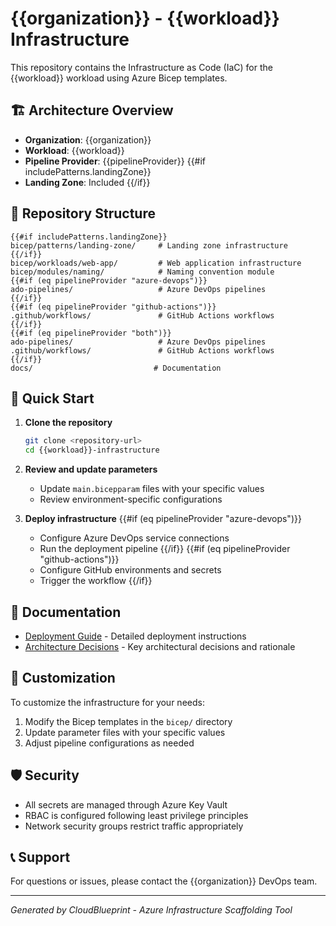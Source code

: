 # {{organization}} - {{workload}} Infrastructure

This repository contains the Infrastructure as Code (IaC) for the {{workload}} workload using Azure Bicep templates.

## 🏗️ Architecture Overview

- **Organization**: {{organization}}
- **Workload**: {{workload}}
- **Pipeline Provider**: {{pipelineProvider}}
{{#if includePatterns.landingZone}}
- **Landing Zone**: Included
{{/if}}

## 📁 Repository Structure

```
{{#if includePatterns.landingZone}}
bicep/patterns/landing-zone/     # Landing zone infrastructure
{{/if}}
bicep/workloads/web-app/         # Web application infrastructure
bicep/modules/naming/            # Naming convention module
{{#if (eq pipelineProvider "azure-devops")}}
ado-pipelines/                   # Azure DevOps pipelines
{{/if}}
{{#if (eq pipelineProvider "github-actions")}}
.github/workflows/               # GitHub Actions workflows
{{/if}}
{{#if (eq pipelineProvider "both")}}
ado-pipelines/                   # Azure DevOps pipelines
.github/workflows/               # GitHub Actions workflows
{{/if}}
docs/                           # Documentation
```

## 🚀 Quick Start

1. **Clone the repository**
   ```bash
   git clone <repository-url>
   cd {{workload}}-infrastructure
   ```

2. **Review and update parameters**
   - Update `main.bicepparam` files with your specific values
   - Review environment-specific configurations

3. **Deploy infrastructure**
{{#if (eq pipelineProvider "azure-devops")}}
   - Configure Azure DevOps service connections
   - Run the deployment pipeline
{{/if}}
{{#if (eq pipelineProvider "github-actions")}}
   - Configure GitHub environments and secrets
   - Trigger the workflow
{{/if}}

## 📖 Documentation

- [Deployment Guide](docs/DEPLOYMENT.md) - Detailed deployment instructions
- [Architecture Decisions](docs/DECISIONS.md) - Key architectural decisions and rationale

## 🔧 Customization

To customize the infrastructure for your needs:

1. Modify the Bicep templates in the `bicep/` directory
2. Update parameter files with your specific values
3. Adjust pipeline configurations as needed

## 🛡️ Security

- All secrets are managed through Azure Key Vault
- RBAC is configured following least privilege principles
- Network security groups restrict traffic appropriately

## 📞 Support

For questions or issues, please contact the {{organization}} DevOps team.

---

*Generated by CloudBlueprint - Azure Infrastructure Scaffolding Tool*

